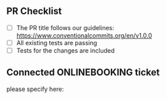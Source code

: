 <!-- PULL REQUEST TEMPLATE -->
<!-- (Update "[ ]" to "[x]" to check a box) -->

## PR Checklist

- [ ] The PR title follows our guidelines: https://www.conventionalcommits.org/en/v1.0.0
- [ ] All existing tests are passing
- [ ] Tests for the changes are included

## Connected ONLINEBOOKING ticket

please specify here:
